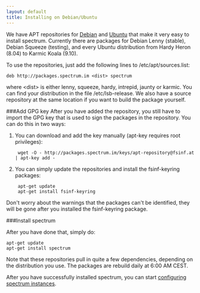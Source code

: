 ```yaml
---
layout: default
title: Installing on Debian/Ubuntu
---
```


We have APT repositories for [Debian](http://www.debian.org) and 
[Ubuntu](http://www.ubuntu.com) that make it very easy to install spectrum.
Currently there are packages for Debian Lenny (stable), Debian Squeeze
(testing), and every Ubuntu distribution from Hardy Heron (8.04) to Karmic Koala
(9.10).

To use the repositories, just add the following lines to /etc/apt/sources.list:

	deb http://packages.spectrum.im <dist> spectrum

where &lt;dist&gt; is either lenny, squeeze, hardy, intrepid, jaunty or karmic.
You can find your distribution in the file /etc/lsb-release. We also have a
source repository at the same location if you want to build the package
yourself.

###Add GPG key
After you have added the repository, you still have to import the GPG key that
is used to sign the packages in the repository. You can do this in two ways:

1. You can download and add the key manually (apt-key requires root privileges):
	
        wget -O - http://packages.spectrum.im/keys/apt-repository@fsinf.at | apt-key add -

2. You can simply update the repositories and install the fsinf-keyring packages:

        apt-get update
        apt-get install fsinf-keyring

Don't worry about the warnings that the packages can't be identified, they will
be gone after you installed the fsinf-keyring package.

###Install spectrum

After you have done that, simply do:

	apt-get update
	apt-get install spectrum

Note that these repositories pull in quite a few dependencies, depending on the distribution you use. 
The packages are rebuild daily at 6:00 AM CEST.

After you have successfully installed spectrum, you can start [configuring spectrum instances](new-spectrum-instances.html).
